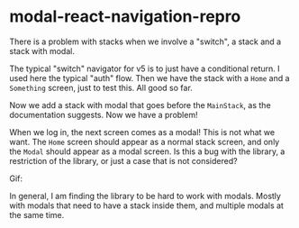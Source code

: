 # modal-react-navigation-repro

There is a problem with stacks when we involve a "switch", a stack and a stack with modal.

The typical "switch" navigator for v5 is to just have a conditional return. I used here the typical "auth" flow. Then we have the stack with a `Home` and a `Something` screen, just to test this. All good so far.

Now we add a stack with modal that goes before the `MainStack`, as the documentation suggests. Now we have a problem!

When we log in, the next screen comes as a modal! This is not what we want. The `Home` screen should appear as a normal stack screen, and only the `Modal` should appear as a modal screen. Is this a bug with the library, a restriction of the library, or just a case that is not considered?

Gif:


In general, I am finding the library to be hard to work with modals. Mostly with modals that need to have a stack inside them, and multiple modals at the same time.
